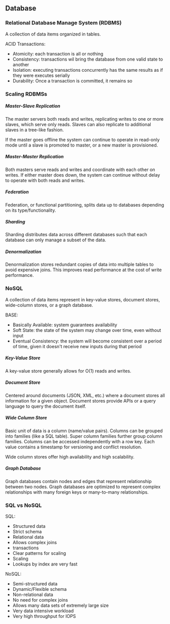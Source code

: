 ## Database

### Relational Database Manage System (RDBMS)

A collection of data items organized in tables.

ACID Transactions:
- Atomicity: each transaction is all or nothing
- Consistency: transactions wil bring the database from one valid state to another
- Isolation: executing transactions concurrently has the same results as if they were executes serially
- Durability: Once a transaction is committed, it remains so

### Scaling RDBMSs

##### Master-Slave Replication

The master servers both reads and writes, replicating writes to one or more slaves, which serve only reads. Slaves can also replicate to additional slaves in a tree-like fashion. 

If the master goes offline the system can continue to operate in read-only mode until a slave is promoted to master, or a new master is provisioned.

##### Master-Master Replication

Both masters serve reads and writes and coordinate with each other on writes. If either master does down, the system can continue without delay to operate with both reads and writes.

##### Federation

Federation, or functional partitioning, splits data up to databases depending on its type/functionality. 

##### Sharding

Sharding distributes data across different databases such that each database can only manage a subset of the data.

##### Denormalization

Denormalization stores redundant copies of data into multiple tables to avoid expensive joins. This improves read performance at the cost of write performance. 

### NoSQL

A collection of data items represent in key-value stores, document stores, wide-column stores, or a graph database.

BASE:
- Basically Available: system guarantees availability
- Soft State: the state of the system may change over time, even without input
- Eventual Consistency: the system will become consistent over a period of time, given it doesn't receive new inputs during that period

##### Key-Value Store

A key-value store generally allows for O(1) reads and writes.

##### Document Store

Centered around documents (JSON, XML, etc.) where a document stores all information for a given object. Document stores provide APIs or a query language to query the document itself.

##### Wide Column Store

Basic unit of data is a column (name/value pairs). Columns can be grouped into families (like a SQL table). Super column families further group column families. Columns can be accessed independently with a row key. Each value contains a timestamp for versioning and conflict resolution.

Wide column stores offer high availability and high scalability.

##### Graph Database

Graph databases contain nodes and edges that represent relationship between two nodes. Graph databases are optimized to represent complex relationships with many foreign keys or many-to-many relationships.

### SQL vs NoSQL

SQL:
- Structured data
- Strict schema
- Relational data
- Allows complex joins
- transactions
- Clear patterns for scaling
- Scaling
- Lookups by index are very fast

NoSQL:
- Semi-structured data
- Dynamic/Flexible schema
- Non-relational data
- No need for complex joins
- Allows many data sets of extremely large size
- Very data intensive workload
- Very high throughput for IOPS